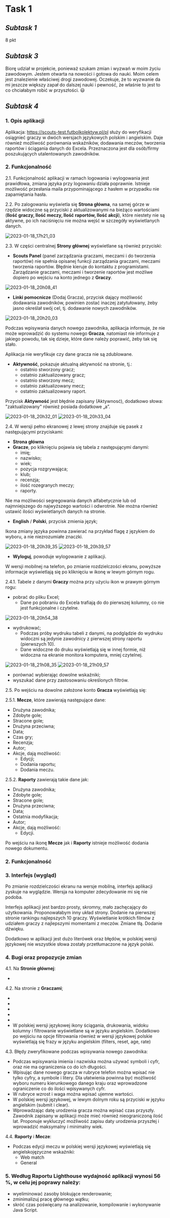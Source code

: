 # Task 1  


## *Subtask 1*

8 pkt

## *Subtask 3*

Biorę udział w projekcie, ponieważ szukam zmian i wyzwań w moim życiu zawodowym. Jestem otwarta na nowości i gotowa do nauki. Moim celem jest znalezienie właściwej drogi zawodowej. Oczekuje, że to wyzwanie da mi jeszcze większy zapał do dalszej nauki i pewność, że właśnie to jest to co chciałabym robić w przyszłości. 	:smiley:

## *Subtask 4*

### 1. Opis aplikacji

Aplikacja:  https://scouts-test.futbolkolektyw.pl/pl służy do weryfikacji osiągnieć graczy w dwóch wersjach językowych polskim i angielskim. Daje również możliwość porównania wskaźników, dodawania meczów, tworzenia raportów i ściągania danych do Excela. Przeznaczona jest dla osób/firmy poszukujących utalentowanych zawodników.

### 2. Funkcjonalność

2.1. Funkcjonalność aplikacji w ramach logowania i wylogowania jest prawidłowa, zmiana języka przy logowaniu działa poprawnie. Istnieje możliwość przesłania maila przypominającego z hasłem w przypadku nie zapamiętania hasła.

2.2. Po zalogowaniu wyświetla się **Strona główna**, na samej górze w rzędzie widoczne są przyciski z aktualizowanymi na bieżąco wartościami (**Ilość graczy, Ilość meczy, Ilość raportów, Ilość akcji**), które niestety nie są aktywne, po ich naciśnięciu nie można wejść w szczegóły wyświetlanych danych.

![2023-01-18_17h21_03](https://user-images.githubusercontent.com/122534768/213235825-457766a5-19b2-4481-86bb-c5c4b964f9b2.png)

2.3.	W części centralnej **Strony głównej** wyświetlane są również przyciski:
* **Scouts Panel** (panel zarządzania graczami, meczami i do tworzenia raportów) nie spełnia opisanej funkcji zarządzania graczami, meczami tworzenia raportów. Błędnie kieruje do kontaktu z programistami. Zarządzanie graczami, meczami i tworzenie raportów jest możliwe dopiero po wejściu na konto jednego z **Graczy**.

![2023-01-18_20h08_41](https://user-images.githubusercontent.com/122534768/213273420-eef8aeb0-514f-462a-a63b-eb7e78ec81dd.png)

* **Linki pomocnicze** (Dodaj Gracza), przycisk dający możliwość dodawania zawodników, powinien zostać inaczej zatytułowany, żeby jasno określał swój cel, tj. dodawanie nowych zawodników.

![2023-01-18_20h20_03](https://user-images.githubusercontent.com/122534768/213274664-373ccb33-4353-4e65-9f9c-0a2f978843ee.png)

Podczas wpisywania danych nowego zawodnika, aplikacja informuje, że nie może wprowadzić do systemu nowego **Gracza**, natomiast nie informuje z jakiego powodu, tak się dzieje, które dane należy poprawić, żeby tak się stało.

Aplikacja nie weryfikuje czy dane gracza nie są zdublowane.

* **Aktywność**, pokazuje aktualną aktywność na stronie, tj.:
     * ostatnio stworzony gracz;
     * ostatnio zaktualizowany gracz;
     * ostatnio stworzony mecz;
     * ostatnio zaktualizowany mecz;
     * ostatnio zaktualizowany raport.
     
Przycisk **Aktywność** jest błędnie zapisany (Aktywnosć), dodatkowo słowa: "zaktualizowany" również posiada dodatkowe „a”.

![2023-01-18_20h32_01](https://user-images.githubusercontent.com/122534768/213277550-5ecb19c5-5462-4ac9-ac0c-2e4cda0d1790.png)
![2023-01-18_20h33_04](https://user-images.githubusercontent.com/122534768/213277925-187c332e-0412-45c0-a298-ee4c91efcc9e.png)

2.4.	 W wersji pełno ekranowej z lewej strony znajduje się pasek z następującymi przyciskami:
*	**Strona główna** 
*	**Gracze**, po kliknięciu pojawia się tabela z następującymi danymi:
     *	imię;
     *	nazwisko;
     *	wiek;
     *	pozycja rozgrywająca;
     *	klub;
     *	recenzja;
     *	ilość rozegranych meczy;
     *	raporty.
     
Nie ma możliwości segregowania danych alfabetycznie lub od najmniejszego do najwyższego wartości i odwrotnie. Nie można również ustawić ilości wyświetlanych danych na stronie.
          
* **English** / **Polski**, przycisk zmienia język;

Ikona zmiany języka powinna zawierać na przykład flagę z językiem do wyboru, a nie niezrozumiałe znaczki.

![2023-01-18_20h39_35](https://user-images.githubusercontent.com/122534768/213278898-ad847c88-7c66-4212-8cb5-a328edc1cf6c.png)
![2023-01-18_20h39_57](https://user-images.githubusercontent.com/122534768/213278935-d908492f-93b0-410c-8d02-d45a6cd748ec.png)

*	**Wyloguj**, powoduje wylogowanie z aplikacji.

W wersji mobilnej na telefon, po zmianie rozdzielczości ekranu, powyższe informacje wyświetlają się po kliknięciu w ikonę w lewym górnym rogu. 

2.4.1.	Tabele z danymi **Graczy** można przy użyciu ikon w prawym górnym rogu:
* pobrać do pliku Excel;
     * Dane po pobraniu do Excela trafiają do do pierwszej kolumny, co nie jest funkcjonalne i czytelne.

![2023-01-18_20h54_38](https://user-images.githubusercontent.com/122534768/213282540-c4fc4ac0-ea51-4613-948f-2f0bde39b566.png)

* wydrukować;
     * Podczas próby wydruku tabeli z danymi, na podglądzie do wydruku widoczni są jedynie zawodnicy z pierwszej strony raportu (pierwszych 10).
     * Dane widoczne do druku wyświetlają się w innej formie, niż widoczna na ekranie monitora komputera, mniej czytelnej.

![2023-01-18_21h08_35](https://user-images.githubusercontent.com/122534768/213285230-a94b3343-23a9-4b6d-9200-316450b57e39.png)
![2023-01-18_21h09_57](https://user-images.githubusercontent.com/122534768/213285261-05d363b4-d156-4dda-9d0c-a26c3b5a3663.png)

* porównać wybierając dowolne wskaźniki;
* wyszukać dane przy zastosowaniu określonych filtrów.

2.5.	Po wejściu na dowolne założone konto **Gracza** wyświetlają się:

2.5.1.	**Mecze**, które zawierają następujące dane:
* Drużyna zawodnika;
* Zdobyte gole;
* Stracone gole;
* Drużyna przeciwna;
* Data;
* Czas gry;
* Recenzja;
* Autor;
* Akcje, dają możliwość:
     * Edycji;
     * Dodania raportu;
     * Dodania meczu.

2.5.2. **Raporty** zawierają takie dane jak:
* Drużyna zawodnika;
* Zdobyte gole;
* Stracone gole;
* Drużyna przeciwna;
* Data;
* Ostatnia modyfikacja;
* Autor;
* Akcje, dają możliwość:
     * Edycji.

Po wejściu na ikonę **Mecze** jak i **Raporty** istnieje możliwość dodania nowego dokumentu.


### 2. Funkcjonalność








### 3.	Interfejs (wygląd)

Po zmianie rozdzielczości ekranu na wersje mobilną, interfejs aplikacji zyskuje na wyglądzie. Wersja na komputer zdecydowanie mi się nie podoba.

Interfejs aplikacji jest bardzo prosty, skromny, mało zachęcający do użytkowania. Proponowałabym inny układ strony. Dodanie na pierwszej stronie rankingu najlepszych 10 graczy. Wyświetlanie krótkich filmów z udziałem graczy z najlepszymi momentami z meczów. Zmiane tłą. Dodanie dźwięku.

Dodatkowo w aplikacji jest dużo literówek oraz błędów, w polskiej wersji językowej nie wszystkie słowa zostały przetłumaczone na język polski.

### 4.	Bugi oraz propozycje zmian 

4.1.	Na **Stronie głównej**:




* 

4.2.	Na stronie z **Graczami**;

* 
* 
* 
* 
* 
* W polskiej wersji językowej ikony ściągania, drukowania, widoku kolumny i filtrowanie wyświetlane są w języku angielskim. Dodatkowo po wejściu na opcje filtrowania również w wersji językowej polskie wyświetlają się frazy w języku angielskim (filters, reset, age, rate)

4.3.	Błędy zweryfikowane podczas wpisywania nowego zawodnika:

* Podczas wpisywania imienia i nazwiska można używać symboli i cyfr, oraz nie ma ograniczenia co do ich długości.
* Wpisując dane nowego gracza w rubryce telefon można wpisać nie tylko cyfry, a symbole i litery. Dla ułatwienia powinna być możliwość wyboru numeru kierunkowego danego kraju oraz wprowadzone ograniczenie co do ilości wpisywanych cyfr.
* W rubryce wzrost i waga można wpisać ujemne wartości.
* W polskiej wersji językowej, w lewym dolnym roku są przyciski w języku angielskim (submit i clear).
* Wprowadzając datę urodzenia gracza można wpisać czas przyszły. Zawodnik zapisany w aplikacji może mieć również nieograniczoną ilość lat. Proponuje wykluczyć możliwość zapisu daty urodzenia przyszłej i wprowadzić maksymalny i minimalny wiek.

 4.4.	**Raporty** i **Mecze**:

* Podczas edycji meczu w polskiej wersji językowej wyświetlają się angielskojęzyczne wskaźniki:
     * Web match
     * General 

### 5.	Według Raportu Lighthouse wydajność aplikacji wynosi 56 %, w celu jej poprawy należy:

* wyeliminować zasoby blokujące renderowanie;
* zminimalizuj pracę głównego wątku;
* skróć czas poświęcany na analizowanie, kompilowanie i wykonywanie Java Script.

